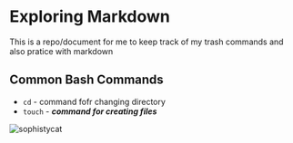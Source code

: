 # Exploring Markdown

This is a repo/document for me to keep track of my trash commands and also pratice with markdown

## Common Bash Commands
- `cd` - command fofr changing directory
- `touch` - **_command for creating files_**

![sophistycat](https://i.etsystatic.com/15568096/r/il/e1ced4/2010945485/il_794xN.2010945485_a6x4.jpg)

